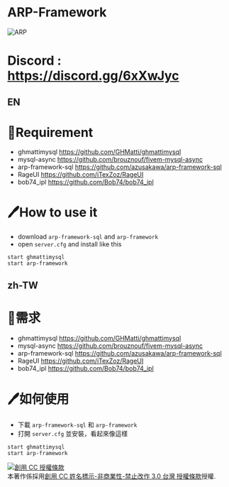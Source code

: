 # ARP-Framework
![ARP](https://imgur.com/qKZ9Oj0.png)

# Discord : https://discord.gg/6xXwJyc

## EN
# 🔐Requirement
- ghmattimysql https://github.com/GHMatti/ghmattimysql
- mysql-async https://github.com/brouznouf/fivem-mysql-async
- arp-framework-sql https://github.com/azusakawa/arp-framework-sql
- RageUI https://github.com/iTexZoz/RageUI
- bob74_ipl https://github.com/Bob74/bob74_ipl

# 🖊How to use it
- download `arp-framework-sql` and `arp-framework`
- open `server.cfg` and install like this
```
start ghmattimysql
start arp-framework
```

## zh-TW
# 🔐需求
- ghmattimysql https://github.com/GHMatti/ghmattimysql
- mysql-async https://github.com/brouznouf/fivem-mysql-async
- arp-framework-sql https://github.com/azusakawa/arp-framework-sql
- RageUI https://github.com/iTexZoz/RageUI
- bob74_ipl https://github.com/Bob74/bob74_ipl

# 🖊如何使用
- 下載 `arp-framework-sql` 和 `arp-framework`
- 打開 `server.cfg` 並安裝，看起來像這樣
```
start ghmattimysql
start arp-framework
```

<a rel="license" href="http://creativecommons.org/licenses/by-nc-nd/3.0/tw/"><img alt="創用 CC 授權條款" style="border-width:0" src="https://i.creativecommons.org/l/by-nc-nd/3.0/tw/88x31.png" /></a><br />本著作係採用<a rel="license" href="http://creativecommons.org/licenses/by-nc-nd/3.0/tw/">創用 CC 姓名標示-非商業性-禁止改作 3.0 台灣 授權條款</a>授權.
    